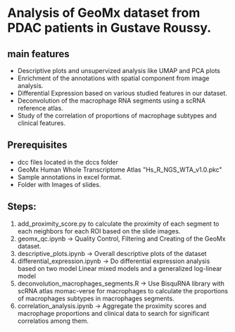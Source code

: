 # Analysis of GeoMx dataset from PDAC patients in Gustave Roussy.
## main features
- Descriptive plots and unsupervized analysis like UMAP and PCA plots
- Enrichment of the annotations with spatial component from image analysis.
- Differential Expression based on various studied features in our dataset.
- Deconvolution of the macrophage RNA segments using a scRNA reference atlas. 
- Study of the correlation of proportions of macrophage subtypes and clinical features.

## Prerequisites
- dcc files located in the dccs folder
- GeoMx Human Whole Transcriptome Atlas "Hs_R_NGS_WTA_v1.0.pkc"
- Sample annotations in excel format.
- Folder with Images of slides.

## Steps:
1. add_proximity_score.py to calculate the proximity of each segment to each neighbors for each ROI based on the slide images.
2. geomx_qc.ipynb -> Quality Control, Filtering and Creating of the GeoMx dataset.
3. descriptive_plots.ipynb -> Overall descriptive plots of the dataset 
4. differential_expression.ipynb -> Do differential expression analysis based on two model Linear mixed models and a generalized log-linear model  
5. deconvolution_macrophages_segments.R -> Use BisquRNA library with scRNA atlas momac-verse for macrophages to calculate the proportions of macrophages subtypes in macrophages segments.
6. correlation_analysis.ipynb -> Aggregate the proximity scores and macrophage proportions and clinical data to search for significant correlatios among them. 
